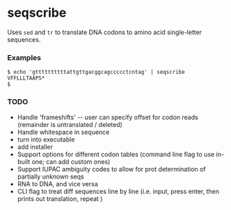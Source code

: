 # seqscribe


Uses `sed` and `tr` to translate DNA codons to amino acid single-letter sequences. 


### Examples 

```
$ echo 'gttttttttttattgttgacggcagccccctcntag' | seqscribe 
VFFLLLTAAPS*
$

```

### TODO

- Handle 'frameshifts' -- user can specify offset for codon reads (remainder is untranslated / deleted) 
- Handle whitespace in sequence 
- turn into executable
- add installer
- Support options for different codon tables (command line flag to use in-built one; can add custom ones) 
- Support IUPAC ambiguity codes to allow for prot determination of partially unknown seqs 
- RNA to DNA, and vice versa 
- CLI flag to treat diff sequences line by line (i.e. input, press enter, then prints out translation, repeat ) 

